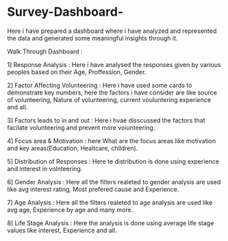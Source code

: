 # Survey-Dashboard-
Here i have prepared a dashboard where i have analyzed and represented the data and generated some meaningful insights through it. 

Walk Through Dashboard : 

1] Response Analysis : Here i have analysed the responses given by various peoples based on their Age, Proffession, Gender.

2] Factor Affecting Volunteering  : Here i have used some cards to demonstrate key numbers, here the factors i have consider are like source of volunteering, Nature of volunteering, current vouluntering experience and all.

3] Factors leads to in and out : Here i hvae disscussed the factors that facilate volunteering and prevent more voiunteering.

4] Focus area & Motivation  : here What are the focus areas like motivation and key areas(Education, Healtcare, children).

5] Distribution of Responses  : Here te distribution is done using experience and interest in volnteering.

6] Gender Analysis : Here all the filters realeted to gender analysis are used like avg interest rating, Most prefered cause and Experience.

7] Age Analysis : Here all the filters realeted to age analysis are used like avg age, Experience by age and many more.

8] Life Stage Analysis : Here the analysis is done using average life stage values like interest, Experience and all.


    
